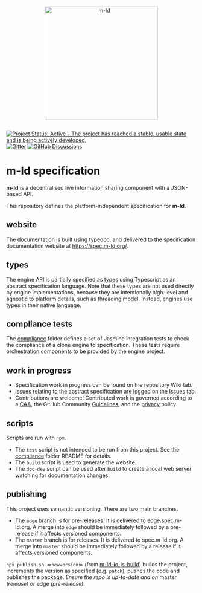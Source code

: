 <pre></pre>
<!--suppress HtmlDeprecatedAttribute -->
<p align="center">
  <a href="https://m-ld.org/">
    <img alt="m-ld" src="https://m-ld.org/m-ld.svg" width="300em" />
  </a>
</p>
<pre></pre>

[![Project Status: Active – The project has reached a stable, usable state and is being actively developed.](https://www.repostatus.org/badges/latest/active.svg)](https://www.repostatus.org/#active)
[![Gitter](https://img.shields.io/gitter/room/m-ld/community)](https://gitter.im/m-ld/community)
[![GitHub Discussions](https://img.shields.io/github/discussions/m-ld/m-ld-spec)](https://github.com/m-ld/m-ld-spec/discussions)

# **m-ld** specification
**m-ld** is a decentralised live information sharing component with a JSON-based
API.

This repository defines the platform-independent specification for **m-ld**.

## website
The [documentation](./doc) is built using typedoc, and delivered to the
specification documentation website at https://spec.m-ld.org/.

## types
The engine API is partially specified as [types](./types/index.ts) using
Typescript as an abstract specification language. Note that these types are not
used directly by engine implementations, because they are intentionally
high-level and agnostic to platform details, such as threading model. Instead,
engines use types in their native language.

## compliance tests
The [compliance](./compliance) folder defines a set of Jasmine integration tests
to check the compliance of a clone engine to specification. These tests require
orchestration components to be provided by the engine project.

## work in progress
- Specification work in progress can be found on the repository Wiki tab.
- Issues relating to the abstract specification are logged on the Issues tab.
- Contributions are welcome! Contributed work is governed according to a
  [CAA](./CONTRIBUTING), the GitHub Community
  [Guidelines](https://docs.github.com/articles/github-community-guidelines),
  and the [privacy](https://m-ld.org/privacy/) policy.

## scripts
Scripts are run with `npm`.
- The `test` script is not intended to be run from this project. See the
  [compliance](./compliance) folder README for details.
- The `build` script is used to generate the website.
- The `doc-dev` script can be used after `build` to create a local web server
  watching for documentation changes.

## publishing
This project uses semantic versioning. There are two main branches.
- The `edge` branch is for pre-releases. It is delivered to edge.spec.m-ld.org.
  A merge into `edge` should be immediately followed by a pre-release if it
  affects versioned components.
- The `master` branch is for releases. It is delivered to spec.m-ld.org. A merge
  into `master` should be immediately followed by a release if it affects
  versioned components.

`npx publish.sh ≪newversion≫` (from
[m-ld-io-js-build](https://github.com/m-ld/m-ld-io-js-build)) builds the
project, increments the version as specified (e.g. `patch`), pushes the code and
publishes the package. *Ensure the repo is up-to-date and on* master *(release)
or* edge *(pre-release)*.
